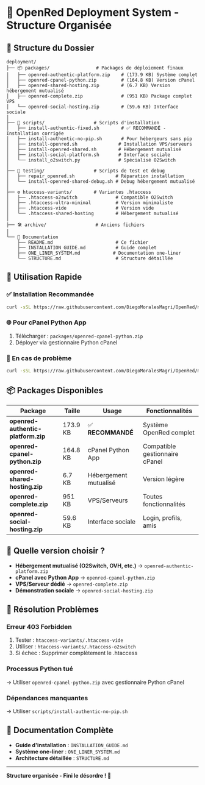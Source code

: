 # 🚀 OpenRed Deployment System - Structure Organisée

## 📁 Structure du Dossier

```
deployment/
├── 📦 packages/                 # Packages de déploiement finaux
│   ├── openred-authentic-platform.zip    # (173.9 KB) Système complet
│   ├── openred-cpanel-python.zip         # (164.8 KB) Version cPanel
│   ├── openred-shared-hosting.zip        # (6.7 KB) Version hébergement mutualisé
│   ├── openred-complete.zip              # (951 KB) Package complet VPS
│   └── openred-social-hosting.zip        # (59.6 KB) Interface sociale
│
├── 🚀 scripts/                  # Scripts d'installation
│   ├── install-authentic-fixed.sh        # ✅ RECOMMANDÉ - Installation corrigée
│   ├── install-authentic-no-pip.sh       # Pour hébergeurs sans pip
│   ├── install-openred.sh               # Installation VPS/serveurs
│   ├── install-openred-shared.sh        # Hébergement mutualisé
│   ├── install-social-platform.sh       # Interface sociale
│   └── install_o2switch.py              # Spécialisé O2Switch
│
├── 🔧 testing/                  # Scripts de test et debug
│   ├── repair_openred.sh               # Réparation installation
│   └── install-openred-shared-debug.sh # Debug hébergement mutualisé
│
├── ⚙️ htaccess-variants/        # Variantes .htaccess
│   ├── .htaccess-o2switch              # Compatible O2Switch
│   ├── .htaccess-ultra-minimal         # Version minimaliste
│   ├── .htaccess-vide                  # Version vide
│   └── .htaccess-shared-hosting        # Hébergement mutualisé
│
├── 🛠️ archive/                  # Anciens fichiers
│
└── 📖 Documentation
    ├── README.md                       # Ce fichier
    ├── INSTALLATION_GUIDE.md           # Guide complet
    ├── ONE_LINER_SYSTEM.md            # Documentation one-liner
    └── STRUCTURE.md                    # Structure détaillée
```

## 🎯 Utilisation Rapide

### ✅ Installation Recommandée
```bash
curl -sSL https://raw.githubusercontent.com/DiegoMoralesMagri/OpenRed/main/deployment/scripts/install-authentic-fixed.sh | bash
```

### 🌐 Pour cPanel Python App
1. Télécharger : `packages/openred-cpanel-python.zip`
2. Déployer via gestionnaire Python cPanel

### 🔧 En cas de problème
```bash
curl -sSL https://raw.githubusercontent.com/DiegoMoralesMagri/OpenRed/main/deployment/testing/repair_openred.sh | bash
```

## 📦 Packages Disponibles

| Package | Taille | Usage | Fonctionnalités |
|---------|--------|-------|-----------------|
| **openred-authentic-platform.zip** | 173.9 KB | ✅ **RECOMMANDÉ** | Système OpenRed complet |
| **openred-cpanel-python.zip** | 164.8 KB | cPanel Python App | Compatible gestionnaire cPanel |
| **openred-shared-hosting.zip** | 6.7 KB | Hébergement mutualisé | Version légère |
| **openred-complete.zip** | 951 KB | VPS/Serveurs | Toutes fonctionnalités |
| **openred-social-hosting.zip** | 59.6 KB | Interface sociale | Login, profils, amis |

## 🎯 Quelle version choisir ?

- **Hébergement mutualisé (O2Switch, OVH, etc.)** → `openred-authentic-platform.zip`
- **cPanel avec Python App** → `openred-cpanel-python.zip`  
- **VPS/Serveur dédié** → `openred-complete.zip`
- **Démonstration sociale** → `openred-social-hosting.zip`

## 🚨 Résolution Problèmes

### Erreur 403 Forbidden
1. Tester : `htaccess-variants/.htaccess-vide`
2. Utiliser : `htaccess-variants/.htaccess-o2switch`
3. Si échec : Supprimer complètement le .htaccess

### Processus Python tué
→ Utiliser `openred-cpanel-python.zip` avec gestionnaire Python cPanel

### Dépendances manquantes
→ Utiliser `scripts/install-authentic-no-pip.sh`

## 📖 Documentation Complète

- **Guide d'installation** : `INSTALLATION_GUIDE.md`
- **Système one-liner** : `ONE_LINER_SYSTEM.md`
- **Architecture détaillée** : `STRUCTURE.md`

---

**Structure organisée - Fini le désordre ! 🎉**